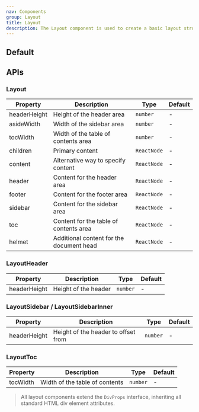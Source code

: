 ```yaml
---
nav: Components
group: Layout
title: Layout
description: The Layout component is used to create a basic layout structure with header, footer, sidebar and content areas. It provides customizable props such as headerHeight, asideWidth and tocWidth to adjust the size of each area. It also includes sub-components such as LayoutHeader, LayoutMain, LayoutSidebar, LayoutToc and LayoutFooter, which can be used independently for more flexibility. The component is responsive to different screen sizes with the help of useResponsive hook.
---
```


## Default

<code src="./demos/index.tsx" nopadding></code>

## APIs

### Layout

| Property     | Description                              | Type        | Default |
| ------------ | ---------------------------------------- | ----------- | ------- |
| headerHeight | Height of the header area                | `number`    | -       |
| asideWidth   | Width of the sidebar area                | `number`    | -       |
| tocWidth     | Width of the table of contents area      | `number`    | -       |
| children     | Primary content                          | `ReactNode` | -       |
| content      | Alternative way to specify content       | `ReactNode` | -       |
| header       | Content for the header area              | `ReactNode` | -       |
| footer       | Content for the footer area              | `ReactNode` | -       |
| sidebar      | Content for the sidebar area             | `ReactNode` | -       |
| toc          | Content for the table of contents area   | `ReactNode` | -       |
| helmet       | Additional content for the document head | `ReactNode` | -       |

### LayoutHeader

| Property     | Description          | Type     | Default |
| ------------ | -------------------- | -------- | ------- |
| headerHeight | Height of the header | `number` | -       |

### LayoutSidebar / LayoutSidebarInner

| Property     | Description                         | Type     | Default |
| ------------ | ----------------------------------- | -------- | ------- |
| headerHeight | Height of the header to offset from | `number` | -       |

### LayoutToc

| Property | Description                    | Type     | Default |
| -------- | ------------------------------ | -------- | ------- |
| tocWidth | Width of the table of contents | `number` | -       |

> All layout components extend the `DivProps` interface, inheriting all standard HTML div element attributes.
